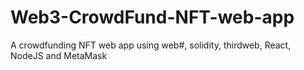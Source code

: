 # Web3-CrowdFund-NFT-web-app
A crowdfunding NFT web app using web#, solidity, thirdweb, React, NodeJS and MetaMask

